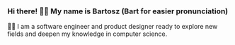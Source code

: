 ### Hi there! 👋🏼 My name is Bartosz (Bart for easier pronunciation)
👨‍💻 I am a software engineer and product designer ready to explore new fields and deepen my knowledge in computer science.
